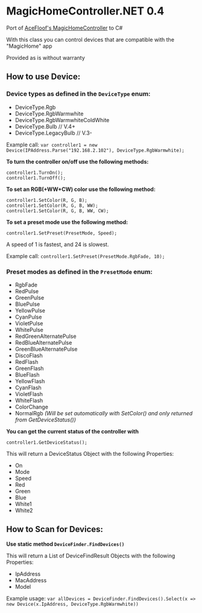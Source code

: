 # MagicHomeController.NET 0.4

Port of [AceFloof's MagicHomeController](https://github.com/acefloof/MagicHomeController) to C#

With this class you can control devices that are compatible with the "MagicHome" app

Provided as is without warranty
## How to use Device:
### Device types as defined in the `DeviceType` enum:

* DeviceType.Rgb
* DeviceType.RgbWarmwhite
* DeviceType.RgbWarmwhiteColdWhite
* DeviceType.Bulb // V.4+
* DeviceType.LegacyBulb // V.3-

Example call: `var controller1 = new Device(IPAddress.Parse("192.168.2.102"), DeviceType.RgbWarmwhite);`

**To turn the controller on/off use the following methods:**
    
```
controller1.TurnOn();
controller1.TurnOff();
```

**To set an RGB(+WW+CW) color use the following method:**

```
controller1.SetColor(R, G, B);
controller1.SetColor(R, G, B, WW);
controller1.SetColor(R, G, B, WW, CW);
```

**To set a preset mode use the following method:**

```
controller1.SetPreset(PresetMode, Speed);
```

A speed of 1 is fastest, and 24 is slowest.

Example call: `controller1.SetPreset(PresetMode.RgbFade, 10);`

### Preset modes as defined in the `PresetMode` enum:

* RgbFade
* RedPulse
* GreenPulse
* BluePulse
* YellowPulse
* CyanPulse
* VioletPulse
* WhitePulse
* RedGreenAlternatePulse
* RedBlueAlternatePulse
* GreenBlueAlternatePulse
* DiscoFlash
* RedFlash
* GreenFlash
* BlueFlash
* YellowFlash
* CyanFlash
* VioletFlash
* WhiteFlash
* ColorChange
* NormalRgb *(Will be set automatically with SetColor() and only returned from GetDeviceStatus())*

**You can get the current status of the controller with**

```
controller1.GetDeviceStatus();
```
 
This will return a DeviceStatus Object with the following Properties:

* On
* Mode
* Speed
* Red
* Green
* Blue
* White1
* White2

## How to Scan for Devices:

**Use static method `DeviceFinder.FindDevices()`**

This will return a List of DeviceFindResult Objects with the following Properties:

* IpAddress
* MacAddress
* Model

Example usage: `var allDevices = DeviceFinder.FindDevices().Select(x => new Device(x.IpAddress, DeviceType.RgbWarmwhite))`
